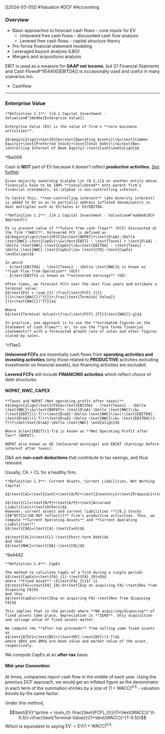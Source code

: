 [[2024-03-05]] #Valuation #DCF #Accounting 

### Overview 
- Basic approaches to forecast cash flows – core inputs for EV
	- Unlevered free cash flows - discounted cash flow analysis  
	- Levered free cash flows - capital structure theory
- Pro forma financial statement modeling
- Leveraged buyout analysis (LBO)
- Mergers and acquisitions analysis

EBIT is used as a measure for **GAAP net income**, but [[1 Financial Statments and Cash Flows#^954400|EBITDA]] is occasionally used and useful in many scenarios too.
- Cashflow

---
### Enterprise Value

```ad-important
**Definition 1.1**: [[4.1 Capital Investment - Valuation#^1de96e|Enterprise Value]]

Enterprise Value (EV) is the value of firm's **core business activities**.

$$\begin{align}\text{EV}&=\text{Operating Assets}\\&=\text{Common Equity}+\text{Preferred Stock}+\text{Total Debt}\\+&\text{Non-controlling Interest of Book Equity}-\text{Cash}\end{align}$$
```

^fbe006

Cash is **NOT** part of EV because it doesn't reflect **productive activities**. [See further](https://www.quora.com/Why-do-we-subtract-cash-and-add-debt-when-calculating-the-enterprise-value-of-a-firm)

```ad-note
Given majority ownership $\alpha \in (0.5,1]$ on another entity whose financials have to be 100% **consolidated** onto parent firm’s financial statements, $1-\alpha$ is non-controlling interest.

To tackle this, **non-controlling interest** (aka minority interest) is added to EV so as to partially address inflated denominators in deal multiples such as EV/Sales or EV/EBITDA.
```

```ad-important
**Definition 1.2**: [[4.1 Capital Investment - Valuation#^ea68e9|DCF Approach]]

EV is present value of **future free cash flows** (FCF) discounted at the firm **WACC**. Unlevered FCF is defined as
$$\begin{align}\text{UFCF}&=\text{NOPAT}+\text{D\&A}-\Delta \text{NWC}-\text{CapEx}\\&=\text{EBIT} - \text{Taxes} + \text{D\&A} - \Delta \text{NWC}-\text{CapEx}\\&=\text{EBITDA} - \text{Taxes} - \Delta \text{NWC}-\text{CapEx}\\&= \text{CFO}-\text{CapEx} \end{align}$$

In which
- $\text{EBITDA} - \text{Taxes} - \Delta \text{NWC}$ is known as **Cash Flow from Operation** (OCF)
- $\text{EBIT}$ is known as **unlevered earnings** (UE)

Often times, we forecast FCFs over the next five years and estimate a terminal value:
$$\text{EV} = \sum_{t} \frac{\text{FCF}_{t}}{(1+\text{WACC})^{t}}+\frac{\text{Terminal Value}}{(1+\text{WACC})^{T}}$$

Where
$$\text{Terminal Value}=\frac{\text{FCF}_{T}}{\text{WACC}-g}$$

In practice, one approach is to use the **estimated figures on the Statement of Cash Flows**; or, to use the **pro forma financial statements** with a forecasted growth rate of sales and other figures scaled by sales.
```

^cf1ae2

**Unlevered FCFs** are essentially cash flows from **operating activities and investing activities** (only those related to **PRODUCTIVE** activities excluding investments on financial assets), but financing activities are excluded.

**Levered FCFs** will include **FINANCING activities** which reflect choice of debt structures.

#### NOPAT, NWC, CAPEX

```ad-note
**Taxes and NOPAT (Net operating profit after taxes)**
$$\begin{align}\text{CFO}&=\text{EBITDA} - \text{Taxes} - \Delta \text{NWC}\\&=\text{NOPAT}+ \text{D\&A}-\Delta \text{NWC}\\&=(\text{EBIT}(1-T))+\text{D\&A}-\Delta \text{NWC}\\&=((\text{EBITDA}-\text{D\&A})(1-T))+\text{D\&A}-\Delta \text{NWC}\\&= \text{EBITDA}(1-T)+T\cdot\text{D\&A}-\Delta \text{NWC} \end{align}$$

Where $\text{EBIT}(1-T)$ is known as **Net Operating Profit after Tax** (NOPAT).

NOPAT also known as UE (Unlevered earnings) and EBIAT (Earnings before interest after taxes).
```

D&A are **non-cash deductions** that contribute to tax savings, and thus relevant.

Usually, $\text{CA}>\text{CL}$ for a healthy firm. 

```ad-important
**Definition 1.3**: Current Assets, Current Liabilities, Net Working Capital

$$\text{CA}=\text{Cash}+\text{A/R}+\text{Inventory}+\text{Prepaids}+\text{Others}$$

$$\text{CL}=\text{N/P}+\text{A/P}+\text{Accurued Liabilities}+\text{Others}$$
However, current assets and current liabilities **[[6.2 Stocks II#^0ff21c|DO NOT reflect]]** firm’s productive activities. Thus, we compute **Current Operating Assets** and **Current Operating Liabilities**:
$$\text{COA}=\text{CA}-\text{Cash}$$

$$\text{COL}=\text{CL}-\text{Short-term Debt}$$
And that
$$\text{NWC}=\text{COA}-\text{COL}$$
```

^9a4442

```ad-important
**Definition 1.4**: CapEx 

The method to calculate CapEx of a firm during a single period:
$$\text{CapEx}=\text{FA}_{1}-\text{FA}_{0}+D$$
where **Fixed Asset** ($\text{FA}_{1}$) is
$$\text{FA}=\text{FA}_{0}-D+\text{Exp on acquiring FA}-\text{Rev from disposing FA}$$
And thus 
$$\text{CapEx}=\text{Exp on acquiring FA}-\text{Rev from disposing FA}$$

This implies that in the periods where **NO acquiring/disposing** of fixed assets take place, depreciation is **ZERO**. Only acquisition and salvage value of fixed assets matter.

We compute the **after-tax proceeds** from selling some fixed assets as
$$\text{ATSV}=\text{BV}+(\text{MV}-\text{BV})(1-T)$$
where $BV$ and $MV$ are book value and market value of the asset, respectively.
```

We compute CapEx at an **after-tax** basis.
#### Mid-year Convention 
At times, companies report cash flow in the middle of each year. Using the previous DCF approach, we would get an inflated figure as the denominator in each term of the summation shrinks by a size of $(1+\text{WACC})^{0.5}$ - valuation boosts by the same factor.

Under this method,

$$\text{EV}^\prime = \sum_{t} \frac{\text{FCF}_{t}}{(1+\text{WACC})^{t-0.5}}+\frac{\text{Terminal Value}}{(1+\text{WACC})^{T-0.5}}$$
Which is equivalent to saying $\text{EV}^{\prime}= \text{EV}(1+\text{WACC})^{0.5}$.
